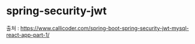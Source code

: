# spring-security-jwt

출처 : https://www.callicoder.com/spring-boot-spring-security-jwt-mysql-react-app-part-1/
